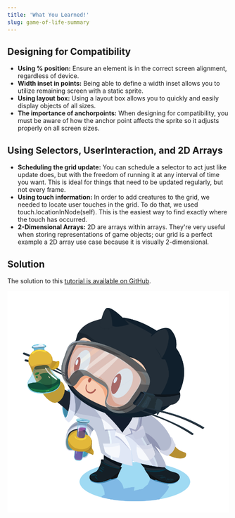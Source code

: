 ```yaml
---
title: 'What You Learned!'
slug: game-of-life-summary
---  
```


## Designing for Compatibility

* 	**Using % position:** Ensure an element is in the correct screen alignment, regardless of device.
*	**Width inset in points:** Being able to define a width inset allows you to utilize remaining screen with a static sprite.
* 	**Using layout box:** Using a layout box allows you to quickly and easily display objects of all sizes.
*  **The importance of anchorpoints:** When designing for compatibility, you must be aware of how the anchor point affects the sprite so it adjusts properly on all screen sizes.

## Using Selectors, UserInteraction, and 2D Arrays

*	**Scheduling the grid update:** You can schedule a selector to act just like update does, but with the freedom of running it at any interval of time you want. This is ideal for things that need to be updated regularly, but not every frame.
* 	**Using touch information:** In order to add creatures to the grid, we needed to locate user touches in the grid. To do that, we used touch.locationInNode(self). This is the easiest way to find exactly where the touch has occurred.
*  	**2-Dimensional Arrays:** 2D are arrays within arrays. They're very useful when storing representations of game objects; our grid is a perfect example a 2D array use case because it is visually 2-dimensional. 

## Solution

The solution to this [tutorial is available on GitHub](https://github.com/MakeSchool/GameOfLife-Swift).

![Github lab cat](labtocat.png)


